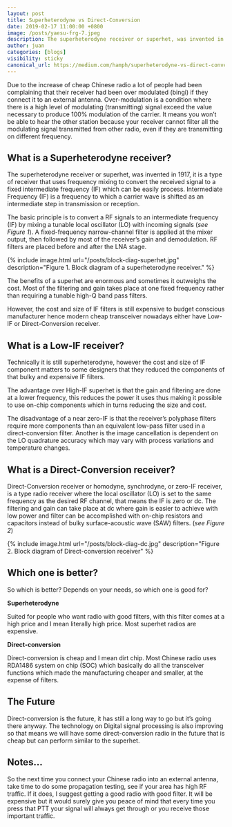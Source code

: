 ```yaml
---
layout: post
title: Superheterodyne vs Direct-Conversion
date: 2019-02-17 11:00:00 +0800
image: /posts/yaesu-frg-7.jpeg
description: The superheterodyne receiver or superhet, was invented in 1917, it is a type of receiver that uses frequency mixing to convert the received signal to a fixed intermediate frequency (IF) which can be easily process.
author: juan
categories: [blogs]
visibility: sticky
canonical_url: https://medium.com/hamph/superheterodyne-vs-direct-conversion-fd2f503b65fb
---
```


Due to the increase of cheap Chinese radio a lot of people had been complaining that their receiver had been over modulated (bingi) if they connect it to an external antenna. Over-modulation is a condition where there is a high level of modulating (transmitting) signal exceed the value necessary to produce 100% modulation of the carrier. It means you won’t be able to hear the other station because your receiver cannot filter all the modulating signal transmitted from other radio, even if they are transmitting on different frequency.

## What is a Superheterodyne receiver?

The superheterodyne receiver or superhet, was invented in 1917, it is a type of receiver that uses frequency mixing to convert the received signal to a fixed intermediate frequency (IF) which can be easily process. Intermediate Frequency (IF) is a frequency to which a carrier wave is shifted as an intermediate step in transmission or reception.

The basic principle is to convert a RF signals to an intermediate frequency (IF) by mixing a tunable local oscillator (LO) with incoming signals (*see Figure 1*). A fixed-frequency narrow-channel filter is applied at the mixer output, then followed by most of the receiver’s gain and demodulation. RF filters are placed before and after the LNA stage.

{% include image.html url="/posts/block-diag-superhet.jpg" description="Figure 1. Block diagram of a superheterodyne receiver." %}

The benefits of a superhet are enormous and sometimes it outweighs the cost. Most of the filtering and gain takes place at one fixed frequency rather than requiring a tunable high-Q band pass filters.

However, the cost and size of IF filters is still expensive to budget conscious manufacturer hence modern cheap transceiver nowadays either have Low-IF or Direct-Conversion receiver.

## What is a Low-IF receiver?

Technically it is still superheterodyne, however the cost and size of IF component matters to some designers that they reduced the components of that bulky and expensive IF filters.

The advantage over High-IF superhet is that the gain and filtering are done at a lower frequency, this reduces the power it uses thus making it possible to use on-chip components which in turns reducing the size and cost.

The disadvantage of a near zero-IF is that the receiver’s polyphase filters require more components than an equivalent low-pass filter used in a direct-conversion filter. Another is the image cancellation is dependent on the LO quadrature accuracy which may vary with process variations and temperature changes.

## What is a Direct-Conversion receiver?

Direct-Conversion receiver or homodyne, synchrodyne, or zero-IF receiver, is a type radio receiver where the local oscillator (LO) is set to the same frequency as the desired RF channel, that means the IF is zero or dc. The filtering and gain can take place at dc where gain is easier to achieve with low power and filter can be accomplished with on-chip resistors and capacitors instead of bulky surface-acoustic wave (SAW) filters. (*see Figure 2*)

{% include image.html url="/posts/block-diag-dc.jpg" description="Figure 2. Block diagram of Direct-conversion receiver" %}

## Which one is better?

So which is better? Depends on your needs, so which one is good for?

**Superheterodyne**

Suited for people who want radio with good filters, with this filter comes at a high price and I mean literally high price. Most superhet radios are expensive.

**Direct-conversion**

Direct-conversion is cheap and I mean dirt chip. Most Chinese radio uses RDA1486 system on chip (SOC) which basically do all the transceiver functions which made the manufacturing cheaper and smaller, at the expense of filters.

## The Future

Direct-conversion is the future, it has still a long way to go but it’s going there anyway. The technology on Digital signal processing is also improving so that means we will have some direct-conversion radio in the future that is cheap but can perform similar to the superhet.

## Notes…

So the next time you connect your Chinese radio into an external antenna, take time to do some propagation testing, see if your area has high RF traffic. If it does, I suggest getting a good radio with good filter. It will be expensive but it would surely give you peace of mind that every time you press that PTT your signal will always get through or you receive those important traffic.

